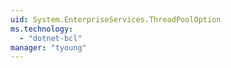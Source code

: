 ```yaml
---
uid: System.EnterpriseServices.ThreadPoolOption
ms.technology: 
  - "dotnet-bcl"
manager: "tyoung"
---
```

